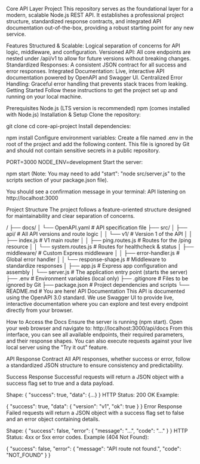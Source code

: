 Core API Layer Project
This repository serves as the foundational layer for a modern, scalable Node.js REST API. It establishes a professional project structure, standardized response contracts, and integrated API documentation out-of-the-box, providing a robust starting point for any new service.

Features
Structured & Scalable: Logical separation of concerns for API logic, middleware, and configuration.
Versioned API: All core endpoints are nested under /api/v1 to allow for future versions without breaking changes.
Standardized Responses: A consistent JSON contract for all success and error responses.
Integrated Documentation: Live, interactive API documentation powered by OpenAPI and Swagger UI.
Centralized Error Handling: Graceful error handling that prevents stack traces from leaking.
Getting Started
Follow these instructions to get the project set up and running on your local machine.

Prerequisites
Node.js (LTS version is recommended)
npm (comes installed with Node.js)
Installation & Setup
Clone the repository:

git clone <your-repository-url>
cd core-api-project
Install dependencies:

npm install
Configure environment variables: Create a file named .env in the root of the project and add the following content. This file is ignored by Git and should not contain sensitive secrets in a public repository.

PORT=3000
NODE_ENV=development
Start the server:

npm start
(Note: You may need to add "start": "node src/server.js" to the scripts section of your package.json file).

You should see a confirmation message in your terminal: API listening on http://localhost:3000

Project Structure
The project follows a feature-oriented structure designed for maintainability and clear separation of concerns.

/
├── docs/
│   └── OpenAPI.yaml        # API specification file
├── src/
│   ├── api/                # All API versions and route logic
│   │   └── v1/             # Version 1 of the API
│   │       ├── index.js              # V1 main router
│   │       ├── ping.routes.js        # Routes for the /ping resource
│   │       └── system.routes.js      # Routes for healthcheck & status
│   ├── middleware/         # Custom Express middleware
│   │   ├── error-handler.js    # Global error handler
│   │   └── response-shape.js   # Middleware to standardize responses
│   ├── app.js              # Express app configuration and assembly
│   └── server.js           # The application entry point (starts the server)
├── .env                    # Environment variables (local only)
├── .gitignore              # Files to be ignored by Git
├── package.json            # Project dependencies and scripts
└── README.md               # You are here!
API Documentation
This API is documented using the OpenAPI 3.0 standard. We use Swagger UI to provide live, interactive documentation where you can explore and test every endpoint directly from your browser.

How to Access the Docs
Ensure the server is running (npm start).
Open your web browser and navigate to: http://localhost:3000/api/docs
From this interface, you can see all available endpoints, their required parameters, and their response shapes. You can also execute requests against your live local server using the "Try it out" feature.

API Response Contract
All API responses, whether success or error, follow a standardized JSON structure to ensure consistency and predictability.

Success Response
Successful requests will return a JSON object with a success flag set to true and a data payload.

Shape: { "success": true, "data": {…} }
HTTP Status: 200 OK
Example:

{
  "success": true,
  "data": {
    "version": "v1",
    "ok": true
  }
}
Error Response
Failed requests will return a JSON object with a success flag set to false and an error object containing details.

Shape: { "success": false, "error": { "message": "...", "code": "..." } }
HTTP Status: 4xx or 5xx error codes.
Example (404 Not Found):

{
    "success": false,
    "error": {
        "message": "API route not found.",
        "code": "NOT_FOUND"
    }
}